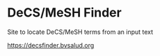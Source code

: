 # DeCS/MeSH Finder
Site to locate DeCS/MeSH terms from an input text

https://decsfinder.bvsalud.org

